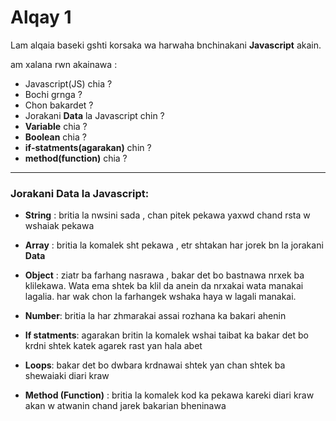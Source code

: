 # Alqay 1

Lam alqaia baseki gshti korsaka wa harwaha bnchinakani **Javascript** akain.

am xalana rwn akainawa :

* Javascript(JS) chia ?
* Bochi grnga ?
* Chon bakardet ?
* Jorakani **Data** la Javascript chin ?
* **Variable** chia ?
* **Boolean** chia ?
* **if-statments(agarakan)** chin ?
* **method(function)** chia ?

------------------------------


### Jorakani Data la Javascript:


* **String** : britia la nwsini sada , chan pitek pekawa yaxwd chand rsta w wshaiak pekawa
* **Array** : britia la komalek sht pekawa , etr shtakan har jorek bn la jorakani **Data**

* **Object** : ziatr ba farhang nasrawa , bakar det bo bastnawa nrxek ba klilekawa. Wata ema shtek ba klil da anein da nrxakai wata manakai lagalia. har wak chon la farhangek wshaka haya w lagali manakai.
* **Number**: britia la har zhmarakai assai rozhana ka bakari ahenin
* **If statments**: agarakan britin la komalek wshai taibat ka bakar det bo krdni shtek katek agarek rast yan hala abet

* **Loops**: bakar det bo dwbara krdnawai shtek yan chan shtek ba shewaiaki diari kraw

* **Method (Function)** : britia la komalek kod ka pekawa kareki diari kraw akan w atwanin chand jarek bakarian bheninawa
